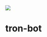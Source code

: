 <img src="https://downloader.disk.yandex.ru/preview/719ff233fe7dc6f51dda9b43775b10bae9d72059dd5b50b01a4ec7821fde4ad3/5bd23f52/A0fVDVF9XvsiMl5siZKkuhG6IYJIQjAPS5rmWj5VuO6a5jeHYZ_C2a7NjKWljBlcVgqmP4AFKoY5_klkVTCjHw%3D%3D?uid=0&filename=bots-1.png&disposition=inline&hash=&limit=0&content_type=image%2Fpng&tknv=v2&size=2048x2048">

# tron-bot
